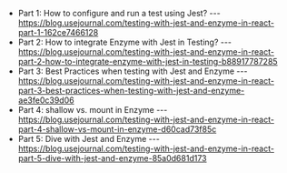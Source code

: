 * Part 1: How to configure and run a test using Jest? --- https://blog.usejournal.com/testing-with-jest-and-enzyme-in-react-part-1-162ce7466128
* Part 2: How to integrate Enzyme with Jest in Testing? --- https://blog.usejournal.com/testing-with-jest-and-enzyme-in-react-part-2-how-to-integrate-enzyme-with-jest-in-testing-b88917787285
* Part 3: Best Practices when testing with Jest and Enzyme --- https://blog.usejournal.com/testing-with-jest-and-enzyme-in-react-part-3-best-practices-when-testing-with-jest-and-enzyme-ae3fe0c39d06
* Part 4: shallow vs. mount in Enzyme --- https://blog.usejournal.com/testing-with-jest-and-enzyme-in-react-part-4-shallow-vs-mount-in-enzyme-d60cad73f85c
* Part 5: Dive with Jest and Enzyme --- https://blog.usejournal.com/testing-with-jest-and-enzyme-in-react-part-5-dive-with-jest-and-enzyme-85a0d681d173




